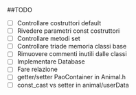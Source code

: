 ##TODO
- [ ] Controllare costruttori default
- [ ] Rivedere parametri const costruttori
- [ ] Controllare metodi set
- [ ] Controllare triade memoria classi base
- [ ] Rimuovere commenti inutili dalle classi
- [ ] Implementare Database
- [ ] Fare relazione
- [ ] getter/setter PaoContainer in Animal.h
- [ ] const_cast vs setter in animal/userData
